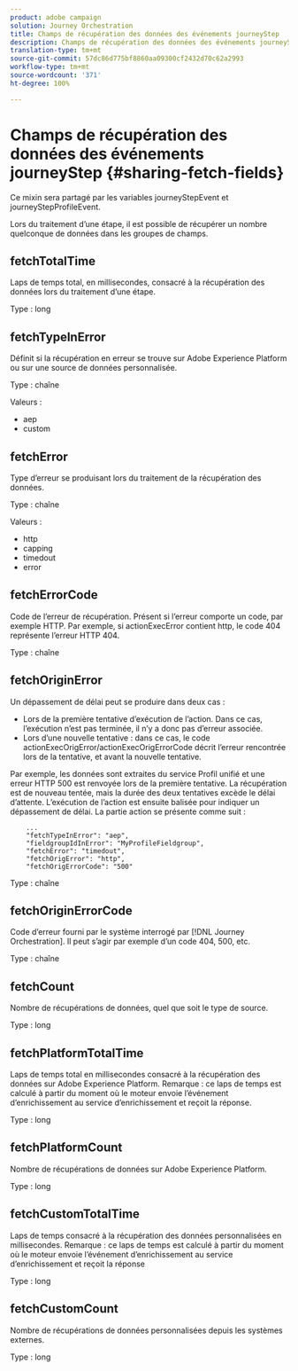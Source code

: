 ```yaml
---
product: adobe campaign
solution: Journey Orchestration
title: Champs de récupération des données des événements journeyStep
description: Champs de récupération des données des événements journeyStep
translation-type: tm+mt
source-git-commit: 57dc86d775bf8860aa09300cf2432d70c62a2993
workflow-type: tm+mt
source-wordcount: '371'
ht-degree: 100%

---
```



# Champs de récupération des données des événements journeyStep {#sharing-fetch-fields}

Ce mixin sera partagé par les variables journeyStepEvent et journeyStepProfileEvent.

Lors du traitement d’une étape, il est possible de récupérer un nombre quelconque de données dans les groupes de champs.

## fetchTotalTime

Laps de temps total, en millisecondes, consacré à la récupération des données lors du traitement d’une étape.

Type : long

## fetchTypeInError

Définit si la récupération en erreur se trouve sur Adobe Experience Platform ou sur une source de données personnalisée.

Type : chaîne

Valeurs :
* aep
* custom

## fetchError

Type d’erreur se produisant lors du traitement de la récupération des données.

Type : chaîne

Valeurs :
* http
* capping
* timedout
* error

## fetchErrorCode

Code de l’erreur de récupération. Présent si l’erreur comporte un code, par exemple HTTP. Par exemple, si actionExecError contient http, le code 404 représente l’erreur HTTP 404.

Type : chaîne

## fetchOriginError

Un dépassement de délai peut se produire dans deux cas :

* Lors de la première tentative d’exécution de l’action. Dans ce cas, l’exécution n’est pas terminée, il n’y a donc pas d’erreur associée.
* Lors d’une nouvelle tentative : dans ce cas, le code actionExecOrigError/actionExecOrigErrorCode décrit l’erreur rencontrée lors de la tentative, et avant la nouvelle tentative.

Par exemple, les données sont extraites du service Profil unifié et une erreur HTTP 500 est renvoyée lors de la première tentative. La récupération est de nouveau tentée, mais la durée des deux tentatives excède le délai d’attente. L’exécution de l’action est ensuite balisée pour indiquer un dépassement de délai. La partie action se présente comme suit :

```
    ...
    "fetchTypeInError": "aep",
    "fieldgroupIdInError": "MyProfileFieldgroup",
    "fetchError": "timedout",
    "fetchOrigError": "http",
    "fetchOrigErrorCode": "500"
```

Type : chaîne

## fetchOriginErrorCode

Code d’erreur fourni par le système interrogé par [!DNL Journey Orchestration]. Il peut s’agir par exemple d’un code 404, 500, etc.

Type : chaîne

## fetchCount

Nombre de récupérations de données, quel que soit le type de source.

Type : long

## fetchPlatformTotalTime

Laps de temps total en millisecondes consacré à la récupération des données sur Adobe Experience Platform. Remarque : ce laps de temps est calculé à partir du moment où le moteur envoie l’événement d’enrichissement au service d’enrichissement et reçoit la réponse.

Type : long

## fetchPlatformCount

Nombre de récupérations de données sur Adobe Experience Platform.

Type : long

## fetchCustomTotalTime

Laps de temps consacré à la récupération des données personnalisées en millisecondes. Remarque : ce laps de temps est calculé à partir du moment où le moteur envoie l’événement d’enrichissement au service d’enrichissement et reçoit la réponse

Type : long

## fetchCustomCount

Nombre de récupérations de données personnalisées depuis les systèmes externes.

Type : long
